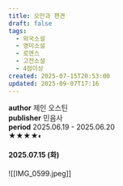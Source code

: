 ```yaml
---
title: 오만과 편견
draft: false
tags:
  - 외국소설
  - 영미소설
  - 로맨스
  - 고전소설
  - 4점이상
created: 2025-07-15T20:53:00
updated: 2025-09-07T17:16
---
```

**author** 제인 오스틴<br/>
**publisher** 민음사<br/>
**period** 2025.06.19 - 2025.06.20<br/>
★★★★◐

#### 2025.07.15 (화)
![[IMG_0599.jpeg]]